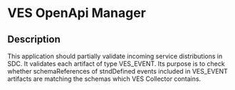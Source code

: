 # VES OpenApi Manager

## Description
This application should partially validate incoming service distributions in SDC. It validates each artifact of type
VES_EVENT. Its purpose is to check whether schemaReferences of stndDefined events included in VES_EVENT artifacts are
matching the schemas which VES Collector contains.